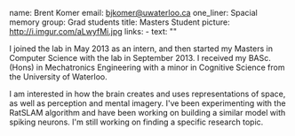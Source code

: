 name: Brent Komer
email: bjkomer@uwaterloo.ca
one_liner: Spacial memory
group: Grad students
title: Masters Student
picture: http://i.imgur.com/aLwyfMi.jpg
links:
    - text: ""

I joined the lab in May 2013 as an intern, and then started my Masters in Computer Science with the lab in September 2013. I received my BASc. (Hons) in Mechatronics Engineering with a minor in Cognitive Science from the University of Waterloo.

I am interested in how the brain creates and uses representations of space, as well as perception and mental imagery. I've been experimenting with the RatSLAM algorithm and have been working on building a similar model with spiking neurons. I'm still working on finding a specific research topic.

